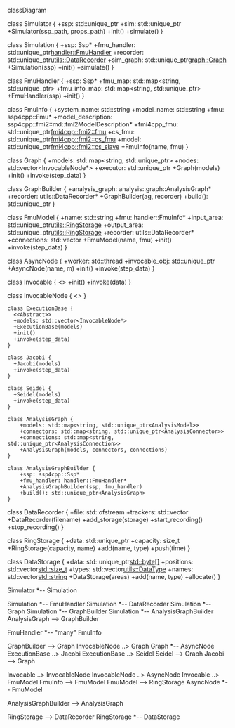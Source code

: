 classDiagram

class Simulator {
  +ssp: std::unique_ptr<Ssp>
  +sim: std::unique_ptr<Simulation>
  +Simulator(ssp_path, props_path)
  +init()
  +simulate()
}

class Simulation {
  +ssp: Ssp*
  +fmu_handler: std::unique_ptr<handler::FmuHandler>
  +recorder: std::unique_ptr<utils::DataRecorder>
  +sim_graph: std::unique_ptr<graph::Graph>
  +Simulation(ssp)
  +init()
  +simulate()
}


  class FmuHandler {
    +ssp: Ssp*
    +fmu_map: std::map<string, std::unique_ptr<Fmu>>
    +fmu_info_map: std::map<string, std::unique_ptr<FmuInfo>>
    +FmuHandler(ssp)
    +init()
  }

  class FmuInfo {
    +system_name: std::string
    +model_name: std::string
    +fmu: ssp4cpp::Fmu*
    +model_description: ssp4cpp::fmi2::md::fmi2ModelDescription*
    +fmi4cpp_fmu: std::unique_ptr<fmi4cpp::fmi2::fmu>
    +cs_fmu: std::unique_ptr<fmi4cpp::fmi2::cs_fmu>
    +model: std::unique_ptr<fmi4cpp::fmi2::cs_slave>
    +FmuInfo(name, fmu)
  }



  class Graph {
    +models: std::map<string, std::unique_ptr<InvocableNode>>
    +nodes: std::vector<InvocableNode*>
    +executor: std::unique_ptr<ExecutionBase>
    +Graph(models)
    +init()
    +invoke(step_data)
  }

  class GraphBuilder {
    +analysis_graph: analysis::graph::AnalysisGraph*
    +recorder: utils::DataRecorder*
    +GraphBuilder(ag, recorder)
    +build(): std::unique_ptr<Graph>
  }

  class FmuModel {
    +name: std::string
    +fmu: handler::FmuInfo*
    +input_area: std::unique_ptr<utils::RingStorage>
    +output_area: std::unique_ptr<utils::RingStorage>
    +recorder: utils::DataRecorder*
    +connections: std::vector<ConnectionInfo>
    +FmuModel(name, fmu)
    +init()
    +invoke(step_data)
  }

  class AsyncNode {
    +worker: std::thread
    +invocable_obj: std::unique_ptr<Invocable>
    +AsyncNode(name, m)
    +init()
    +invoke(step_data)
  }

  class Invocable {
    <<Interface>>
    +init()
    +invoke(data)
  }

  class InvocableNode {
    <<Interface>>
  }


    class ExecutionBase {
      <<Abstract>>
      +models: std::vector<InvocableNode*>
      +ExecutionBase(models)
      +init()
      +invoke(step_data)
    }

    class Jacobi {
      +Jacobi(models)
      +invoke(step_data)
    }

    class Seidel {
      +Seidel(models)
      +invoke(step_data)
    }

    class AnalysisGraph {
        +models: std::map<string, std::unique_ptr<AnalysisModel>>
        +connectors: std::map<string, std::unique_ptr<AnalysisConnector>>
        +connections: std::map<string, std::unique_ptr<AnalysisConnection>>
        +AnalysisGraph(models, connectors, connections)
    }

    class AnalysisGraphBuilder {
        +ssp: ssp4cpp::Ssp*
        +fmu_handler: handler::FmuHandler*
        +AnalysisGraphBuilder(ssp, fmu_handler)
        +build(): std::unique_ptr<AnalysisGraph>
    }


  class DataRecorder {
    +file: std::ofstream
    +trackers: std::vector<Tracker>
    +DataRecorder(filename)
    +add_storage(storage)
    +start_recording()
    +stop_recording()
  }

  class RingStorage {
    +data: std::unique_ptr<DataStorage>
    +capacity: size_t
    +RingStorage(capacity, name)
    +add(name, type)
    +push(time)
  }

  class DataStorage {
    +data: std::unique_ptr<std::byte[]>
    +positions: std::vector<std::size_t>
    +types: std::vector<utils::DataType>
    +names: std::vector<std::string>
    +DataStorage(areas)
    +add(name, type)
    +allocate()
  }


Simulator *-- Simulation

Simulation *-- FmuHandler
Simulation *-- DataRecorder
Simulation *-- Graph
Simulation *--  GraphBuilder
Simulation *--  AnalysisGraphBuilder
AnalysisGraph --> GraphBuilder

FmuHandler *-- "many" FmuInfo

GraphBuilder --> Graph
InvocableNode ..> Graph
Graph *-- AsyncNode
ExecutionBase ..> Jacobi 
ExecutionBase ..> Seidel 
Seidel --> Graph 
Jacobi --> Graph 

Invocable ..> InvocableNode
InvocableNode ..> AsyncNode
Invocable ..> FmuModel
FmuInfo --> FmuModel
FmuModel --> RingStorage
AsyncNode *-- FmuModel

AnalysisGraphBuilder --> AnalysisGraph

RingStorage --> DataRecorder
RingStorage *-- DataStorage
